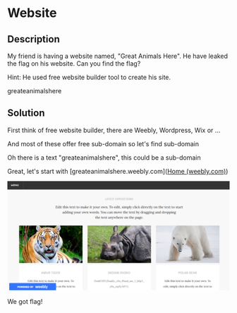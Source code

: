 # Website

## Description

My friend is having a website named, "Great Animals Here". He have leaked the flag on his website. Can you find the flag?

Hint: He used free website builder tool to create his site.

greateanimalshere

## Solution

First think of free website builder, there are Weebly, Wordpress, Wix or ...

And most of these offer free sub-domain so let's find sub-domain

Oh there is a text "greateanimalshere", this could be a sub-domain

Great, let's start with [greateanimalshere.weebly.com]([Home (weebly.com)](https://greatanimalshere.weebly.com/))

![enter image description here](./figure_1.png)

We got flag!
